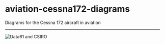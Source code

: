 # aviation-cessna172-diagrams

Diagrams for the Cessna 172 aircraft in aviation

----

![Data61 and CSIRO](http://i.imgur.com/0h9dFhl.png)

